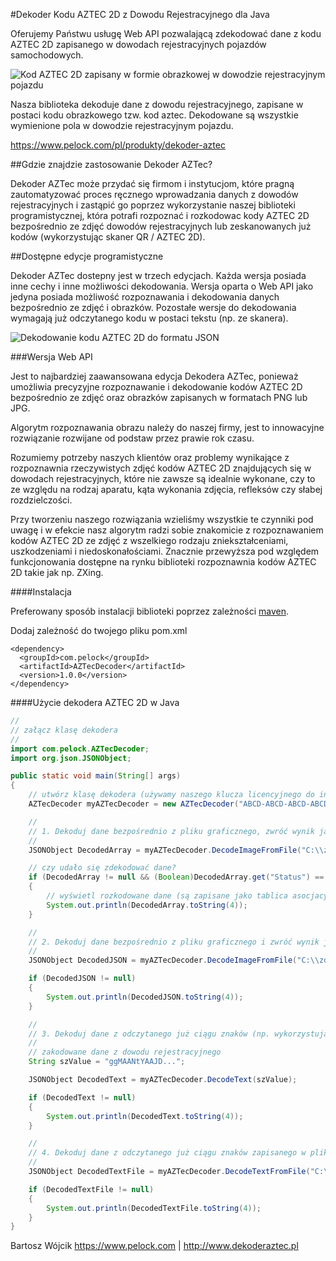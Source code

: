 #Dekoder Kodu AZTEC 2D z Dowodu Rejestracyjnego dla Java

Oferujemy Państwu usługę Web API pozwalającą zdekodować dane z kodu AZTEC 2D zapisanego w dowodach rejestracyjnych pojazdów samochodowych.

![Kod AZTEC 2D zapisany w formie obrazkowej w dowodzie rejestracyjnym pojazdu](https://www.pelock.com/img/pl/produkty/dekoder-aztec/dowod-rejestracyjny-kod-aztec-2d.jpg)

Nasza biblioteka dekoduje dane z dowodu rejestracyjnego, zapisane w postaci kodu obrazkowego tzw. kod aztec. Dekodowane są wszystkie wymienione pola w dowodzie rejestracyjnym pojazdu.

https://www.pelock.com/pl/produkty/dekoder-aztec

##Gdzie znajdzie zastosowanie Dekoder AZTec?

Dekoder AZTec może przydać się firmom i instytucjom, które pragną zautomatyzować proces ręcznego wprowadzania danych z dowodów rejestracyjnych i zastąpić go poprzez wykorzystanie naszej biblioteki programistycznej, która potrafi rozpoznać i rozkodowac kody AZTEC 2D bezpośrednio ze zdjęć dowodów rejestracyjnych lub zeskanowanych już kodów (wykorzystując skaner QR / AZTEC 2D).

##Dostępne edycje programistyczne

Dekoder AZTec dostepny jest w trzech edycjach. Każda wersja posiada inne cechy i inne możliwości dekodowania. Wersja oparta o Web API jako jedyna posiada możliwość rozpoznawania i dekodowania danych bezpośrednio ze zdjęć i obrazków. Pozostałe wersje do dekodowania wymagają już odczytanego kodu w postaci tekstu (np. ze skanera).

![Dekodowanie kodu AZTEC 2D do formatu JSON](https://www.pelock.com/img/pl/produkty/dekoder-aztec/dekodowanie-kodu-aztec-2d-do-json.png)

###Wersja Web API

Jest to najbardziej zaawansowana edycja Dekodera AZTec, ponieważ umożliwia precyzyjne rozpoznawanie i dekodowanie kodów AZTEC 2D bezpośrednio ze zdjęć oraz obrazków zapisanych w formatach PNG lub JPG.

Algorytm rozpoznawania obrazu należy do naszej firmy, jest to innowacyjne rozwiązanie rozwijane od podstaw przez prawie rok czasu.

Rozumiemy potrzeby naszych klientów oraz problemy wynikające z rozpoznawnia rzeczywistych zdjęć kodów AZTEC 2D znajdujących się w dowodach rejestracyjnych, które nie zawsze są idealnie wykonane, czy to ze względu na rodzaj aparatu, kąta wykonania zdjęcia, refleksów czy słabej rozdzielczości.

Przy tworzeniu naszego rozwiązania wzieliśmy wszystkie te czynniki pod uwagę i w efekcie nasz algorytm radzi sobie znakomicie z rozpoznawaniem kodów AZTEC 2D ze zdjęć z wszelkiego rodzaju zniekształceniami, uszkodzeniami i niedoskonałościami. Znacznie przewyższa pod względem funkcjonowania dostępne na rynku biblioteki rozpoznawnia kodów AZTEC 2D takie jak np. ZXing.

####Instalacja

Preferowany sposób instalacji biblioteki poprzez zależności [maven](https://mvnrepository.com/).

Dodaj zależność do twojego pliku pom.xml

```
<dependency>
  <groupId>com.pelock</groupId>
  <artifactId>AZTecDecoder</artifactId>
  <version>1.0.0</version>
</dependency>
```

####Użycie dekodera AZTEC 2D w Java

```java
//
// załącz klasę dekodera
//
import com.pelock.AZTecDecoder;
import org.json.JSONObject;

public static void main(String[] args)
{
	// utwórz klasę dekodera (używamy naszego klucza licencyjnego do inicjalizacji)
	AZTecDecoder myAZTecDecoder = new AZTecDecoder("ABCD-ABCD-ABCD-ABCD");

	//
	// 1. Dekoduj dane bezpośrednio z pliku graficznego, zwróć wynik jako tablicę
	//
	JSONObject DecodedArray = myAZTecDecoder.DecodeImageFromFile("C:\\zdjecie-dowodu.jpg");

	// czy udało się zdekodować dane?
	if (DecodedArray != null && (Boolean)DecodedArray.get("Status") == true)
	{
		// wyświetl rozkodowane dane (są zapisane jako tablica asocjacyjna)
		System.out.println(DecodedArray.toString(4));
	}

	//
	// 2. Dekoduj dane bezpośrednio z pliku graficznego i zwróć wynik jako string JSON
	//
	JSONObject DecodedJSON = myAZTecDecoder.DecodeImageFromFile("C:\\zdjecie-kodu-aztec-2d.png");

	if (DecodedJSON != null)
	{
		System.out.println(DecodedJSON.toString(4));
	}

	//
	// 3. Dekoduj dane z odczytanego już ciągu znaków (np. wykorzystując skaner ręczny)
	//
	// zakodowane dane z dowodu rejestracyjnego
	String szValue = "ggMAANtYAAJD...";

	JSONObject DecodedText = myAZTecDecoder.DecodeText(szValue);

	if (DecodedText != null)
	{
		System.out.println(DecodedText.toString(4));
	}

	//
	// 4. Dekoduj dane z odczytanego już ciągu znaków zapisanego w pliku (np. wykorzystując skaner ręczny)
	//
	JSONObject DecodedTextFile = myAZTecDecoder.DecodeTextFromFile("C:\\odczytany-ciag-znakow-aztec-2d.txt");

	if (DecodedTextFile != null)
	{
		System.out.println(DecodedTextFile.toString(4));
	}
}
```

Bartosz Wójcik
https://www.pelock.com | http://www.dekoderaztec.pl